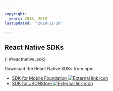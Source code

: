 ```yaml
---

copyright:
  years: 2018, 2019
lastupdated:  "2018-11-26"

---
```


##	React Native SDKs
{: #reactnative_sdk}

Download the React Native SDKs from npm.

* [SDK for Mobile Foundation ![External link icon](../../icons/launch-glyph.svg "External link icon")](https://www.npmjs.com/package/react-native-ibm-mobilefirst)
* [SDK for JSONStore ![External link icon](../../icons/launch-glyph.svg "External link icon")](https://www.npmjs.com/package/react-native-mobilefirst-jsonstore)

